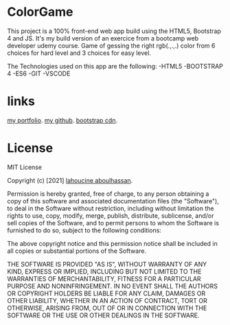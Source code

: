 # ColorGame

This project is a 100% front-end web app build using the HTML5, Bootstrap 4 and JS.
It's my build version of an exercice from a bootcamp web developer udemy course.
Game of gessing the right rgb(.,.,.) color from 6 choices for hard level and 3 choices for easy level.

The Technologies used on this app are the following:
-HTML5
-BOOTSTRAP 4
-ES6
-GIT
-VSCODE

# links

[my portfolio](https://vueportfolioapp.netlify.app).
[my github](https://github.com/LahoucineABOULHASSAN).
[bootstrap cdn](https://stackpath.bootstrapcdn.com/bootstrap/4.3.1/css/bootstrap.min.css).

# License

MIT License

Copyright (c) [2021] [lahoucine aboulhassan](https://vueportfolioapp.netlify.app).

Permission is hereby granted, free of charge, to any person obtaining a copy
of this software and associated documentation files (the "Software"), to deal
in the Software without restriction, including without limitation the rights
to use, copy, modify, merge, publish, distribute, sublicense, and/or sell
copies of the Software, and to permit persons to whom the Software is
furnished to do so, subject to the following conditions:

The above copyright notice and this permission notice shall be included in all
copies or substantial portions of the Software.

THE SOFTWARE IS PROVIDED "AS IS", WITHOUT WARRANTY OF ANY KIND, EXPRESS OR
IMPLIED, INCLUDING BUT NOT LIMITED TO THE WARRANTIES OF MERCHANTABILITY,
FITNESS FOR A PARTICULAR PURPOSE AND NONINFRINGEMENT. IN NO EVENT SHALL THE
AUTHORS OR COPYRIGHT HOLDERS BE LIABLE FOR ANY CLAIM, DAMAGES OR OTHER
LIABILITY, WHETHER IN AN ACTION OF CONTRACT, TORT OR OTHERWISE, ARISING FROM,
OUT OF OR IN CONNECTION WITH THE SOFTWARE OR THE USE OR OTHER DEALINGS IN THE
SOFTWARE.
